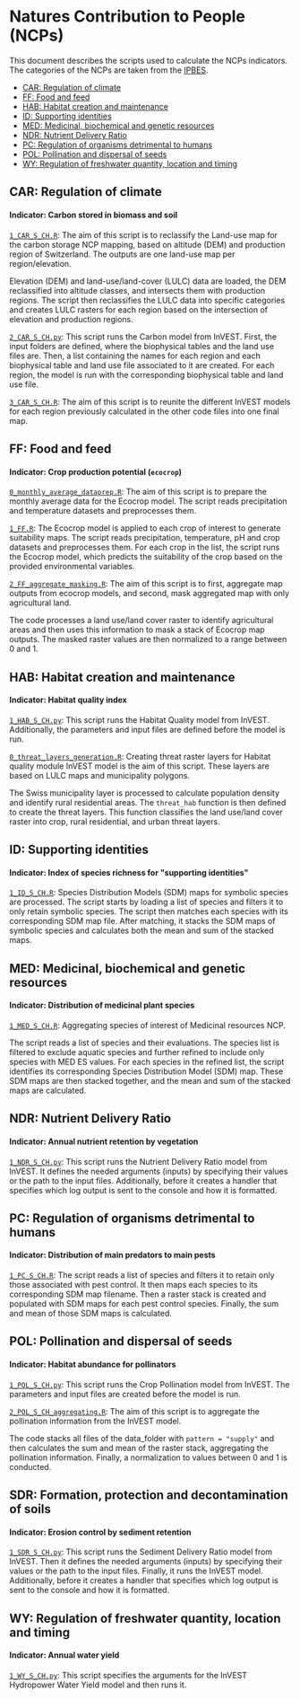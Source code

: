 # Natures Contribution to People (NCPs)

This document describes the scripts used to calculate the NCPs indicators.
The categories of the NCPs are taken from the [IPBES](https://www.ipbes.net/).

- [CAR: Regulation of climate](#car-regulation-of-climate)
- [FF: Food and feed](#ff-food-and-feed)
- [HAB: Habitat creation and maintenance](#hab-habitat-creation-and-maintenance)
- [ID: Supporting identities](#id-supporting-identities)
- [MED: Medicinal, biochemical and genetic resources](#med-medicinal-biochemical-and-genetic-resources)
- [NDR: Nutrient Delivery Ratio](#ndr-nutrient-delivery-ratio)
- [PC: Regulation of organisms detrimental to humans](#pc-regulation-of-organisms-detrimental-to-humans)
- [POL: Pollination and dispersal of seeds](#pol-pollination-and-dispersal-of-seeds)
- [WY: Regulation of freshwater quantity, location and timing](#wy-regulation-of-freshwater-quantity-location-and-timing)

## CAR: Regulation of climate

#### Indicator: Carbon stored in biomass and soil

[`1_CAR_S_CH.R`](NCP_models/CAR/1_CAR_S_CH.R):
The aim of this script is to reclassify the Land-use map for the carbon
storage NCP mapping, based on altitude (DEM) and production region of
Switzerland.
The outputs are one land-use map per region/elevation.

Elevation (DEM) and land-use/land-cover (LULC) data are loaded,
the DEM reclassified into altitude classes, and intersects them with
production regions.
The script then reclassifies the LULC data into specific categories and
creates LULC rasters for each region based on the intersection of elevation
and production regions.

[`2_CAR_S_CH.py`](NCP_models/CAR/2_CAR_S_CH.py):
This script runs the Carbon model from InVEST.
First, the input folders are defined, where the biophysical tables and the land
use files are.
Then, a list containing the names for each region and each biophysical
table and land use file associated to it are created.
For each region, the model is run with the corresponding biophysical table and
land use file.

[`3_CAR_S_CH.R`](NCP_models/CAR/3_CAR_S_CH.R):
The aim of this script is to reunite the different InVEST models for each region
previously calculated in the other code files into one final map.

## FF: Food and feed

#### Indicator: Crop production potential (`ecocrop`)

[`0_monthly_average_dataprep.R`](NCP_models/FF/data_preparation/0_monthly_average_dataprep.R):
The aim of this script is to prepare the monthly average data for the
Ecocrop model.
The script reads precipitation and temperature datasets and preprocesses them.

[`1_FF.R`](NCP_models/FF/1_FF.R):
The Ecocrop model is applied to each crop of interest to generate
suitability maps.
The script reads precipitation, temperature, pH and crop datasets and
preprocesses them.
For each crop in the list, the script runs the Ecocrop model, which predicts
the suitability of the crop based on the provided environmental variables.

[`2_FF_aggregate_masking.R`](NCP_models/FF/2_FF_aggregate_masking.R):
The aim of this script is to first, aggregate map outputs from ecocrop
models, and second, mask aggregated map with only agricultural land.

The code processes a land use/land cover raster to identify agricultural
areas and then uses this information to mask a stack of Ecocrop map outputs.
The masked raster values are then normalized to a range between $0$ and $1$.

## HAB: Habitat creation and maintenance

#### Indicator: Habitat quality index

[`1_HAB_S_CH.py`](NCP_models/HAB/1_HAB_S_CH.py):
This script runs the Habitat Quality model from InVEST.
Additionally, the parameters and input files are defined before the model is
run.

[`0_threat_layers_generation.R`](NCP_models/HAB/0_threat_layers_generation.R):
Creating threat raster layers for Habitat quality module InVEST model is the
aim of this script.
These layers are based on LULC maps and municipality polygons.

The Swiss municipality layer is processed to calculate population density and
identify rural residential areas.
The `threat_hab` function is then defined to create the threat layers.
This function classifies the land use/land cover raster into crop, rural
residential, and urban threat layers.

## ID: Supporting identities

#### Indicator: Index of species richness for "supporting identities"

[`1_ID_S_CH.R`](NCP_models/ID/1_ID_S_CH.R):
Species Distribution Models (SDM) maps for symbolic species are processed.
The script starts by loading a list of species and filters it to only retain
symbolic species.
The script then matches each species with its corresponding SDM map file.
After matching, it stacks the SDM maps of symbolic species and calculates both
the mean and sum of the stacked maps.

## MED: Medicinal, biochemical and genetic resources

#### Indicator: Distribution of medicinal plant species

[`1_MED_S_CH.R`](NCP_models/MED/1_MED_S_CH.R):
Aggregating species of interest of Medicinal resources NCP.

The script reads a list of species and their evaluations.
The species list is filtered to exclude aquatic species and further refined to
include only species with MED ES values.
For each species in the refined list, the script identifies its
corresponding Species Distribution Model (SDM) map.
These SDM maps are then stacked together, and the mean and sum of the stacked
maps are calculated.

## NDR: Nutrient Delivery Ratio

#### Indicator: Annual nutrient retention by vegetation 

[`1_NDR_S_CH.py`](NCP_models/NDR/1_NDR_S_CH.py):
This script runs the Nutrient Delivery Ratio model from InVEST.
It defines the needed arguments (inputs) by specifying their values or the
path to the input files.
Additionally, before it creates a handler that specifies which log output is
sent to the console and how it is formatted.

## PC: Regulation of organisms detrimental to humans

#### Indicator: Distribution of main predators to main pests

[`1_PC_S_CH.R`](NCP_models/PC/1_PC_S_CH.R):
The script reads a list of species and filters it to retain only those
associated with pest control.
It then maps each species to its corresponding SDM map filename.
Then a raster stack is created and populated with SDM maps for each pest control
species.
Finally, the sum and mean of those SDM maps is calculated.

## POL: Pollination and dispersal of seeds

#### Indicator: Habitat abundance for pollinators

[`1_POL_S_CH.py`](NCP_models/POL/1_POL_S_CH.py):
This script runs the Crop Pollination model from InVEST.
The parameters and input files are created before the model is run.

[`2_POL_S_CH_aggregating.R`](NCP_models/POL/2_POL_S_CH_aggregating.R):
The aim of this script is to aggregate the pollination information from the
InVEST model.

The code stacks all files of the data_folder with `pattern = "supply"` and then
calculates the sum and mean of the raster stack, aggregating the pollination
information.
Finally, a normalization to values between $0$ and $1$ is conducted.

## SDR: Formation, protection and decontamination of soils

#### Indicator: Erosion control by sediment retention

[`1_SDR_S_CH.py`](NCP_models/SDR/1_SDR_S_CH.py):
This script runs the Sediment Delivery Ratio model from InVEST.
Then it defines the needed arguments (inputs) by specifying their values or the
path to the input files.
Finally, it runs the InVEST model.
Additionally, before it creates a handler that specifies which log output is
sent to the console and how it is formatted.

## WY: Regulation of freshwater quantity, location and timing

#### Indicator: Annual water yield

[`1_WY_S_CH.py`](NCP_models/WY/1_WY_S_CH.py):
This script specifies the arguments for the InVEST Hydropower Water Yield model
and then runs it.
